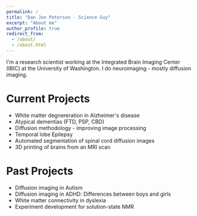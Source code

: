 ```yaml
---
permalink: /
title: "Dan Jon Peterson - Science Guy"
excerpt: "About me"
author_profile: true
redirect_from: 
  - /about/
  - /about.html
---
```


I'm a research scientist working at the Integrated Brain Imaging Center (IBIC) at the University of Washington. I do neuroimaging - mostly diffusion imaging.

Current Projects
======
* White matter degnereration in Alzheimer's disease  
* Atypical dementias (FTD, PSP, CBD)  
* Diffusion methodology - improving image processing  
* Temporal lobe Epilepsy  
* Automated segmentation of spinal cord diffusion images  
* 3D printing of brains from an MRI scan  

Past Projects
======
* Diffusion imaging in Autism  
* Diffusion imaging in ADHD: Differences between boys and girls  
* White matter connectivity in dyslexia  
* Experiment development for solution-state NMR  